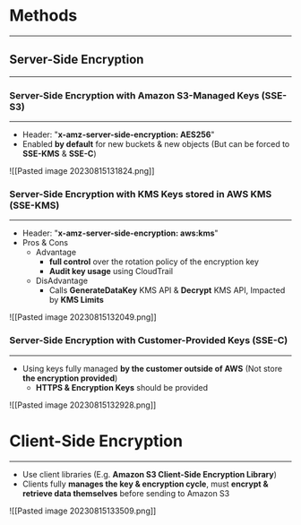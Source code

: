 # Methods
---

## Server-Side Encryption
---

### Server-Side Encryption with **Amazon S3-Managed Keys** (SSE-S3)
---

* Header: "**x-amz-server-side-encryption: AES256**"
* Enabled **by default** for new buckets & new objects (But can be forced to **SSE-KMS** & **SSE-C**)

![[Pasted image 20230815131824.png]]

### Server-Side Encryption with **KMS Keys stored in AWS KMS** (SSE-KMS)
---

* Header: "**x-amz-server-side-encryption: aws:kms**"
* Pros & Cons
	* Advantage
		* **full control** over the rotation policy of the encryption key
		* **Audit key usage** using CloudTrail
	* DisAdvantage
		* Calls **GenerateDataKey** KMS API & **Decrypt** KMS API, Impacted by **KMS Limits**

![[Pasted image 20230815132049.png]]


### Server-Side Encryption with **Customer-Provided Keys** (SSE-C)
---

* Using keys fully managed **by the customer outside of AWS** (Not store **the encryption provided**)
	* **HTTPS & Encryption Keys** should be provided

![[Pasted image 20230815132928.png]]

# Client-Side Encryption
---

* Use client libraries (E.g. **Amazon S3 Client-Side Encryption Library**)
* Clients fully **manages the key & encryption cycle**, must **encrypt & retrieve data themselves** before sending to Amazon S3

![[Pasted image 20230815133509.png]]
